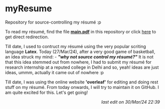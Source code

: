# myResume
<p>
  Repository for source-controlling my résumé :p
</p>

<p>
  To read my résumé, find the file <a href = "main.pdf"><b>main.pdf</b></a> in this repository or click <a href = "main.pdf">here</a> to get direct redirection.
</p>

<p>
  Till date, I used to contruct my résumé using the very popular scriting language <b>Latex</b>. Today (27/Mar/24), after a very good game of basketball, an idea struck my mind: - <i><b>"why not source control my résumé?"</b></i> It is not that this idea stemmed out from nowhere, I had to submit my résumé for research internship at a reputed college in Delhi and so, yeah! ideas are just ideas, ummm, actually it came out of nowhere :p
</p>

<p>
  Till date, I was using the online website <b>'overleaf'</b> for editing and doing rest stuff on my résumé. From today onwards, I will try to maintain it on GitHub. I am quite excited for this. Let's get going!
  <p align = 'right'>
    <i>last edit on 30/Mar/24 22:39</i>
  </p>
</p>